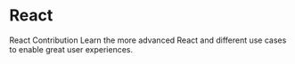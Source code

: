 # React
React Contribution
Learn the more advanced React and different use cases to enable great user experiences.